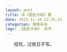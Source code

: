 ```yaml
---
layout: post
title: 读《国史大纲》罢
date: 2015-11-16 22:35:31
categories: 随笔杂谈
tags: 《国史大纲》 读书
---
```


&#160; &#160; &#160; &#160;挖坑，过些日子写。






